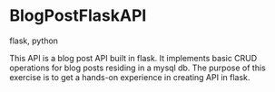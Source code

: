 # BlogPostFlaskAPI
flask, python

This API is a blog post API built in flask.
It implements basic CRUD operations for blog posts residing in a mysql db.
The purpose of this exercise is to get a hands-on experience in creating API in flask.